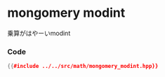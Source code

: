 # mongomery modint

乗算がはやーいmodint

### Code

```cpp
{{#include ../../src/math/mongomery_modint.hpp}}
```
